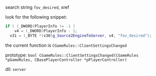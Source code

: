 search string `fov_desired`, xref

look for the following snippet:
```cpp
if ( (_DWORD)PlayerInfo != -1 )
    v4 = (_DWORD)PlayerInfo - 1;
  v31 = (_BYTE *)v30(g_Source2EngineToServer, v4, "fov_desired");
```

the current function is `CGameRules::ClientSettingsChanged`

prototype: `bool CGameRules::ClientSettingsChanged(CGameRules *pGameRules, CBasePlayerController *pPlayerController)`

dll: `server`

